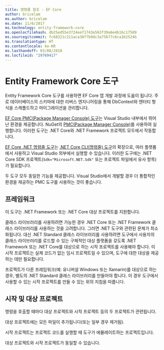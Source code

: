 ```yaml
---
title: 명령줄 참조 - EF Core
author: bricelam
ms.author: bricelam
ms.date: 11/6/2017
ms.technology: entity-framework-core
ms.openlocfilehash: db25ed55e3724ee71743e563f39a6e4b16c17589
ms.sourcegitcommit: fc68321c211aca38f7b9dc3a75677c6ca1b2524b
ms.translationtype: HT
ms.contentlocale: ko-KR
ms.lasthandoff: 03/08/2018
ms.locfileid: "29769417"
---
```

<a name="entity-framework-core-tools"></a>Entity Framework Core 도구
===========================
Entity Framework Core 도구를 사용하면 EF Core 앱 개발 과정에 도움이 됩니다. 주로 데이터베이스의 스키마에 대한 리버스 엔지니어링을 통해 DbContext와 엔터티 형식을 스캐폴드하고 마이그레이션을 관리합니다.

[EF Core PMC(Package Manager Console) 도구][1]는 Visual Studio 내부에서 뛰어난 환경을 제공합니다. NuGet의 [PMC(Package Manager Console)][2]를 사용하여 실행합니다. 이러한 도구는 .NET Core와 .NET Framework 프로젝트 모두에서 작동합니다.

[EF Core .NET 명령줄 도구][3]는 [.NET Core CLI(명령줄) 도구][4]의 확장으로, 여러 플랫폼에서 사용하고 Visual Studio 외부에서 실행할 수 있습니다. 이러한 도구에는 .NET Core SDK 프로젝트(`Sdk="Microsoft.NET.Sdk"` 또는 프로젝트 파일에서 유사 항목)가 필요합니다.

두 도구 모두 동일한 기능을 제공합니다. Visual Studio에서 개발할 경우 더 통합적인 환경을 제공하는 PMC 도구를 사용하는 것이 좋습니다.

<a name="frameworks"></a>프레임워크
----------
이 도구는 .NET Framework 또는 .NET Core 대상 프로젝트를 지원합니다.

클래스 라이브러리를 사용하려면 가능한 경우 .NET Core 또는 .NET Framework 클래스 라이브러리를 사용하는 것을 고려합니다. 그러면 .NET 도구와 관련된 문제가 최소화됩니다. 대신 .NET Standard 클래스 라이브러리를 사용하려면 도구에서 사용자의 클래스 라이브러리를 로드할 수 있는 구체적인 대상 플랫폼을 갖도록 .NET Framework 또는 .NET Core를 대상으로 하는 시작 프로젝트를 사용해야 합니다. 이 시작 프로젝트는 실제 코드가 없는 임시 프로젝트일 수 있으며, 도구에 대한 대상을 제공하는 데만 필요합니다.

프로젝트가 다른 프레임워크(예: 유니버설 Windows 또는 Xamarin)를 대상으로 하는 경우, 별도의 .NET Standard 클래스 라이브러리를 만들어야 합니다. 이 경우 도구에서 사용할 수 있는 시작 프로젝트를 만들 수 있는 위의 지침을 따릅니다.

<a name="startup-and-target-projects"></a>시작 및 대상 프로젝트
---------------------------
명령을 호출할 때마다 대상 프로젝트와 시작 프로젝트 등의 두 프로젝트가 관련됩니다.

대상 프로젝트에는 모든 파일이 추가됩니다(또는 일부 경우 제거됨).

시작 프로젝트는 프로젝트 코드를 실행할 때 도구가 에뮬레이트하는 프로젝트입니다.

대상 프로젝트와 시작 프로젝트가 동일할 수 있습니다.


  [1]: powershell.md
  [2]: https://docs.microsoft.com/nuget/tools/package-manager-console
  [3]: dotnet.md
  [4]: https://docs.microsoft.com/dotnet/core/tools/
